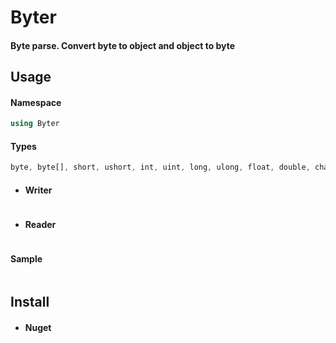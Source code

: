 # Byter
#### Byte parse. Convert byte to object and object to byte

## Usage

#### Namespace
```csharp
using Byter
```
#### Types
```css
byte, byte[], short, ushort, int, uint, long, ulong, float, double, char, string
```

- #### Writer
  ```csharp
  ```

- #### Reader
  ```csharp
  ```

#### Sample
```csharp
```

## Install

- #### Nuget
  ```csharp
  ```
